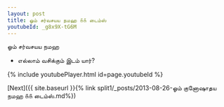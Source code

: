 ```yaml
---
layout: post
title: ஓம் சர்வசயய நமஹ ௧௧ டைம்ஸ்
youtubeId: _g8x9X-tG6M
---
```

 
 
 ஓம் சர்வசயய நமஹ  
 
 -  எல்லாம் வசிக்கும் இடம் யார்? 
 
  
 
  
 
 
 
 
 
 


{% include youtubePlayer.html id=page.youtubeId %}
 
[Next]({{ site.baseurl }}{% link  split1/_posts/2013-08-26-ஓம் குனோஷாதய நமஹ ௧௧ டைம்ஸ்.md%})
 

